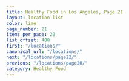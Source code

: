 ```yaml
---
title: Healthy Food in Los Angeles, Page 21
layout: location-list
color: lime
page_number: 21
items_per_page: 20
list_offset: 400
first: "/locations/"
canonical_url: "/locations/"
next: "/locations/page22/"
previous: "/locations/page20/"
category: Healthy Food
---
```


